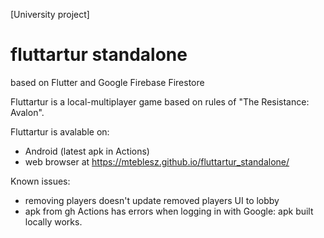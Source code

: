 [University project]
# fluttartur standalone
based on Flutter and Google Firebase Firestore 

Fluttartur is a local-multiplayer game based on rules of "The Resistance: Avalon".

Fluttartur is avalable on:
* Android (latest apk in Actions)
* web browser at https://mteblesz.github.io/fluttartur_standalone/

Known issues:
* removing players doesn't update removed players UI to lobby
* apk from gh Actions has errors when logging in with Google: apk built locally works.

